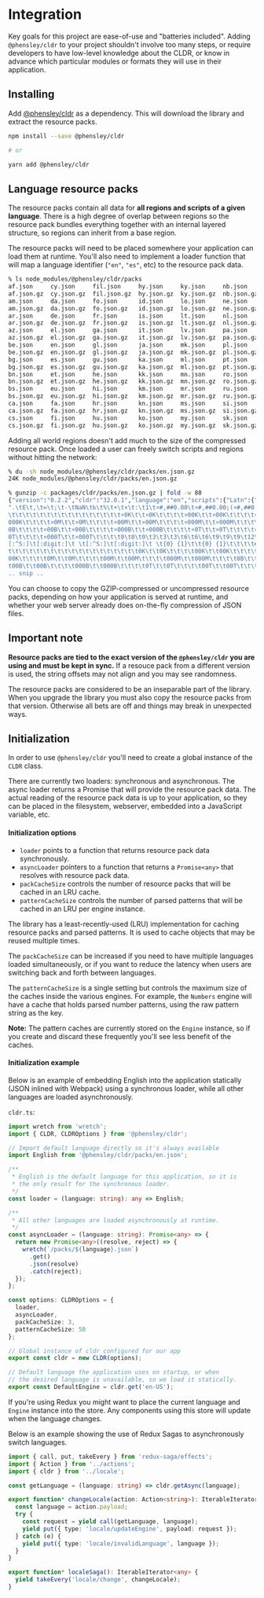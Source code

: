 # Integration

Key goals for this project are ease-of-use and "batteries included". Adding `@phensley/cldr` to your project shouldn't involve too many steps, or require developers to have low-level knowledge about the CLDR, or know in advance which particular modules or formats they will use in their application.

## Installing

Add [@phensley/cldr](https://www.npmjs.com/package/@phensley/cldr) as a dependency. This will download the library and extract the resource packs.

```bash
npm install --save @phensley/cldr

# or

yarn add @phensley/cldr
```

## Language resource packs

The resource packs contain all data for **all regions and scripts of a given language**. There is a high degree of overlap between regions so the resource pack bundles everything together with an internal layered structure, so regions can inherit from a base region.

The resource packs will need to be placed somewhere your application can load them at runtime. You'll also need to implement a loader function that will map a language identifier (`"en"`, `"es"`, etc) to the resource pack data.

```bash
% ls node_modules/@phensley/cldr/packs
af.json     cy.json     fil.json     hy.json     ky.json     nb.json     sl.json     uk.json
af.json.gz  cy.json.gz  fil.json.gz  hy.json.gz  ky.json.gz  nb.json.gz  sl.json.gz  uk.json.gz
am.json     da.json     fo.json      id.json     lo.json     ne.json     sq.json     ur.json
am.json.gz  da.json.gz  fo.json.gz   id.json.gz  lo.json.gz  ne.json.gz  sq.json.gz  ur.json.gz
ar.json     de.json     fr.json      is.json     lt.json     nl.json     sr.json     uz.json
ar.json.gz  de.json.gz  fr.json.gz   is.json.gz  lt.json.gz  nl.json.gz  sr.json.gz  uz.json.gz
az.json     el.json     ga.json      it.json     lv.json     pa.json     sv.json     vi.json
az.json.gz  el.json.gz  ga.json.gz   it.json.gz  lv.json.gz  pa.json.gz  sv.json.gz  vi.json.gz
be.json     en.json     gl.json      ja.json     mk.json     pl.json     sw.json     yue.json
be.json.gz  en.json.gz  gl.json.gz   ja.json.gz  mk.json.gz  pl.json.gz  sw.json.gz  yue.json.gz
bg.json     es.json     gu.json      ka.json     ml.json     pt.json     ta.json     zh.json
bg.json.gz  es.json.gz  gu.json.gz   ka.json.gz  ml.json.gz  pt.json.gz  ta.json.gz  zh.json.gz
bn.json     et.json     he.json      kk.json     mn.json     ro.json     te.json     zu.json
bn.json.gz  et.json.gz  he.json.gz   kk.json.gz  mn.json.gz  ro.json.gz  te.json.gz  zu.json.gz
bs.json     eu.json     hi.json      km.json     mr.json     ru.json     th.json
bs.json.gz  eu.json.gz  hi.json.gz   km.json.gz  mr.json.gz  ru.json.gz  th.json.gz
ca.json     fa.json     hr.json      kn.json     ms.json     si.json     to.json
ca.json.gz  fa.json.gz  hr.json.gz   kn.json.gz  ms.json.gz  si.json.gz  to.json.gz
cs.json     fi.json     hu.json      ko.json     my.json     sk.json     tr.json
cs.json.gz  fi.json.gz  hu.json.gz   ko.json.gz  my.json.gz  sk.json.gz  tr.json.gz
```

Adding all world regions doesn't add much to the size of the compressed resource pack. Once loaded a user can freely switch scripts and regions without hitting the network:

```bash
% du -sh node_modules/@phensley/cldr/packs/en.json.gz
24K	node_modules/@phensley/cldr/packs/en.json.gz

% gunzip -c packages/cldr/packs/en.json.gz | fold -w 80
{"version":"0.2.2","cldr":"32.0.1","language":"en","scripts":{"Latn":{"strings":
".\tE\t,\t∞\t;\t-\tNaN\t‰\t%\t+\t×\t:\t1\t¤#,##0.00\t¤#,##0.00;(¤#,##0.00)\t\t\t
\t\t\t\t\t\t\t\t\t\t\t\t\t\t\t\t¤0K\t\t¤0K\t\t\t\t¤00K\t\t¤00K\t\t\t\t¤000K\t\t¤
000K\t\t\t\t¤0M\t\t¤0M\t\t\t\t¤00M\t\t¤00M\t\t\t\t¤000M\t\t¤000M\t\t\t\t¤0B\t\t¤
0B\t\t\t\t¤00B\t\t¤00B\t\t\t\t¤000B\t\t¤000B\t\t\t\t¤0T\t\t¤0T\t\t\t\t¤00T\t\t¤0
0T\t\t\t\t¤000T\t\t¤000T\t\t\t\t0\t0\t0\t3\t3\t3\t6\t6\t6\t9\t9\t9\t12\t12\t12\t
[:^S:]\t[:digit:]\t \t[:^S:]\t[:digit:]\t \t{0} {1}\t\t{0} {1}\t\t\t\t#,##0.###\
t\t\t\t\t\t\t\t\t\t\t\t\t\t\t\t\t\t\t0K\t\t0K\t\t\t\t00K\t\t00K\t\t\t\t000K\t\t0
00K\t\t\t\t0M\t\t0M\t\t\t\t00M\t\t00M\t\t\t\t000M\t\t000M\t\t\t\t0B\t\t0B\t\t\t\
t00B\t\t00B\t\t\t\t000B\t\t000B\t\t\t\t0T\t\t0T\t\t\t\t00T\t\t00T\t\t\t\t000T\t\
.. snip ..
```
You can choose to copy the GZIP-compressed or uncompressed resource packs, depending on how your application is served at runtime, and whether your web server already does on-the-fly compression of JSON files.

## Important note

**Resource packs are tied to the exact version of the `@phensley/cldr` you are using and must be kept in sync.** If a resouce pack from a different version is used, the string offsets may not align and you may see randomness.

The resource packs are considered to be an inseparable part of the library. When you upgrade the library you must also copy the resource packs from that version. Otherwise all bets are off and things may break in unexpected ways.

## Initialization

In order to use `@phensley/cldr` you'll need to create a global instance of the `CLDR` class.

There are currently two loaders: synchronous and asynchronous. The async loader returns a Promise that will provide the resource pack data. The actual reading of the resource pack data is up to your application, so they can be placed in the filesystem, webserver, embedded into a JavaScript variable, etc.

#### Initialization options


 * `loader` points to a function that returns resource pack data synchronously.
 * `asyncLoader` pointers to a function that returns a `Promise<any>` that resolves with resource pack data.
 * `packCacheSize` controls the number of resource packs that will be cached in an LRU cache.
 * `patternCacheSize` controls the number of parsed patterns that will be cached in an LRU per engine instance.

The library has a least-recently-used (LRU) implementation for caching resource packs and parsed patterns. It is used to cache objects that may be reused multiple times.

The `packCacheSize` can be increased if you need to have multiple languages loaded simultaneously, or if you want to reduce the latency when users are switching back and forth between languages.

The `patternCacheSize` is a single setting but controls the maximum size of the caches inside the various engines. For example, the `Numbers` engine will have a cache that holds parsed number patterns, using the raw pattern string as the key.

**Note:** The pattern caches are currently stored on the `Engine` instance, so if you create and discard these frequently you'll see less benefit of the caches.

#### Initialization example

Below is an example of embedding English into the application statically (JSON inlined with Webpack) using a synchronous loader, while all other languages are loaded asynchronously.

`cldr.ts`:
```typescript
import wretch from 'wretch';
import { CLDR, CLDROptions } from '@phensley/cldr';

// Import default language directly so it's always available
import English from '@phensley/cldr/packs/en.json';

/**
 * English is the default language for this application, so it is
 * the only result for the synchronous loader.
 */
const loader = (language: string): any => English;

/**
 * All other languages are loaded asynchronously at runtime.
 */
const asyncLoader = (language: string): Promise<any> => {
  return new Promise<any>((resolve, reject) => {
    wretch(`/packs/${language}.json`)
      .get()
      .json(resolve)
      .catch(reject);
  });
};

const options: CLDROptions = {
  loader,
  asyncLoader,
  packCacheSize: 3,
  patternCacheSize: 50
};

// Global instance of cldr configured for our app
export const cldr = new CLDR(options);

// Default language the application uses on startup, or when
// the desired language is unavailable, so we load it statically.
export const DefaultEngine = cldr.get('en-US');
```

If you're using Redux you might want to place the current language and `Engine` instance into the store. Any components using this store will update when the language changes.

Below is an example showing the use of Redux Sagas to asynchronously switch languages.

```typescript
import { call, put, takeEvery } from 'redux-saga/effects';
import { Action } from '../actions';
import { cldr } from '../locale';

const getLanguage = (language: string) => cldr.getAsync(language);

export function* changeLocale(action: Action<string>): IterableIterator<any> {
  const language = action.payload;
  try {
    const request = yield call(getLanguage, language);
    yield put({ type: 'locale/updateEngine', payload: request });
  } catch (e) {
    yield put({ type: 'locale/invalidLanguage', language });
  }
}

export function* localeSaga(): IterableIterator<any> {
  yield takeEvery('locale/change', changeLocale);
}
```
